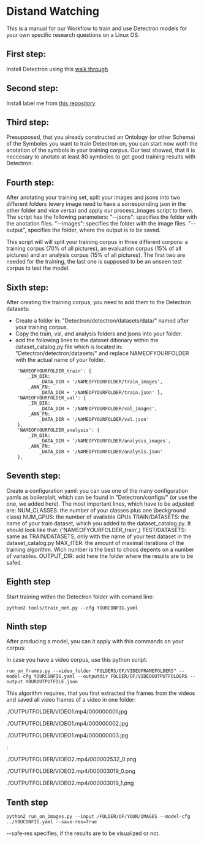 # Distand Watching
This is a manual for our Workflow to train and use Detectron models for your own specific research questions on a Linux OS. 

## First step:
Install Detectron using this [walk through](https://github.com/passau-centre-for-ehumanities/visual_media/edit/master/howtos/install_detectron.md)

## Second step:
Install label me from [this repository](https://github.com/wkentaro/labelme)

## Third step:
Presupposed, that you already constructed an Ontology (or other Schema) of the Symboles you want to train Detectron on, you can start now woth the anotation of the symbols in your training corpus. Our test showed, that it is neccesary to anotate at least 80 symboles to get good training results with Detectron. 

## Fourth step:
After anotating your training set, split your images and jsons into two different folders (every image need to have a sorresponding json in the other folder and vice versa) and apply our process_images script to them.
The script has the following parameters:
"--jsons": specifies the folder with the anotation files.
"--images": specifies the folder with the image files.
"--output", specifies the folder, where the output is to be saved.

This script will will split your training corpus in three different corpora: a training corpus (70% of all pictures), an evaluation corpus (15% of all pictures) and an analysis corpus (15% of all pictures). The first two are needed for the training, the last one is supposed to be an unseen test corpus to test the model.

## Sixth step:

After creating the training corpus, you need to add them to the Detectron datasets:
- Create a folder in: "Detectron/detectron/datasets/data/" named after your training corpus.
- Copy the train, val, and analysis folders and jsons into your folder.
- add the following lines to the dataset ditionary within the dataset_catalog.py file which is located in: "Detectron/detectron/datasets/" and replace NAMEOFYOURFOLDER with the actual name of your folder.
```
    'NAMEOFYOURFOLDER_train': { 
        _IM_DIR: 
            _DATA_DIR + '/NAMEOFYOURFOLDER/train_images',
        _ANN_FN: 
            _DATA_DIR + '/NAMEOFYOURFOLDER/train.json' }, 
    'NAMEOFYOURFOLDER_val': { 
        _IM_DIR: 
            _DATA_DIR + '/NAMEOFYOURFOLDER/val_images', 
        _ANN_FN: 
            _DATA_DIR + '/NAMEOFYOURFOLDER/val.json' 
    },
    'NAMEOFYOURFOLDER_analysis': { 
        _IM_DIR: 
            _DATA_DIR + '/NAMEOFYOURFOLDER/analysis_images', 
        _ANN_FN: 
            _DATA_DIR + '/NAMEOFYOURFOLDER/analysis.json' 
    },
```
## Seventh step:

Create a configuration yaml: you can use one of the many configuration yamls as boilerplait, which can be found in "Detectron/configs/" (or use the one, we added here).
The most important lines, which have to be adjusted are:
NUM_CLASSES: the number of your classes plus one (beckground class)
NUM_GPUS: the number of available GPUs
TRAIN/DATASETS: the name of your train dataset, which you added to the dataset_catalog.py. It should look like that: ('NAMEOFYOURFOLDER_train',)
TEST/DATASETS: same as TRAIN/DATASETS, only with the name of your test dataset in the dataset_catalog.py
MAX_ITER: the amount of maximal iterations of the training algorithm. Wich number is the best to choos depents on a number of variables.
OUTPUT_DIR: add here the folder where the results are to be safed.

## Eighth step

Start training within the Detectron folder with comand line:
```
python2 tools/train_net.py --cfg YOURCONFIG.yaml
```
## Ninth step 
After producing a model, you can it apply with this commands on your corpus:

In case you have a video corpus, use this python script:
```
run_on_frames.py --video_folder "FOLDERS/OF/VIDEOFRAMEFOLDERS" --model-cfg YOURCONFIG.yaml --outputdir FOLDER/OF/VIDEOOUTPUTFOLDERS --output YOUROUTPUTFILE.json

```
This algorithm requires, that you first extracted the frames from the videos and saved all video frames of a video in one folder:

./OUTPUTFOLDER/VIDEO1.mp4/000000001.jpg

./OUTPUTFOLDER/VIDEO1.mp4/000000002.jpg

./OUTPUTFOLDER/VIDEO1.mp4/000000003.jpg

:

./OUTPUTFOLDER/VIDEO2.mp4/000002532_0.png

./OUTPUTFOLDER/VIDEO2.mp4/000003019_0.png

./OUTPUTFOLDER/VIDEO2.mp4/000003019_1.png

## Tenth step
```
python2 run_on_images.py --input /FOLDER/OF/YOUR/IMAGES --model-cfg ../YOUCONFIG.yaml --save-res=True
```
--safe-res specifies, if the results are to be visualized or not.

